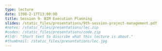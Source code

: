 ```yaml
---
type: lecture
date: 1398-2-17T13:00:00
title: Session 9- BIM Execution Planning
slides: /static_files/presentations/9th-session-project-management.pdf
#notes: /static_files/presentations/lec.zip
#codes: /static_files/presentations/code.zip
#tldr: "Short text to discribe what this lecture is about."
#thumbnail: /static_files/presentations/lec.jpg
---
```

